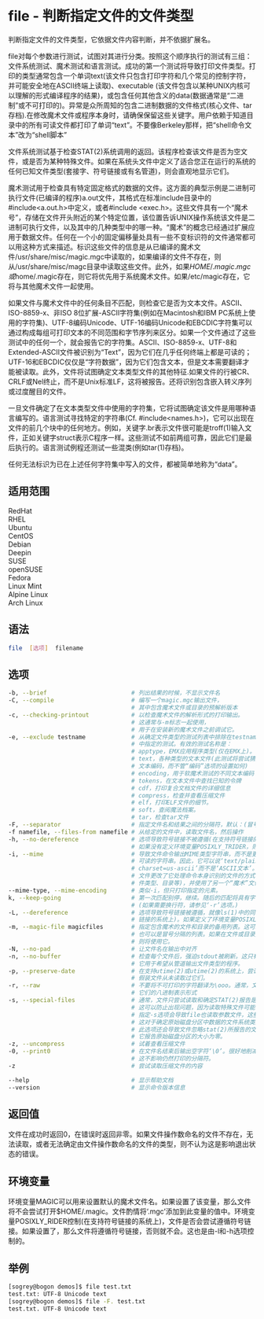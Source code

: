 # file - 判断指定文件的文件类型

判断指定文件的文件类型，它依据文件内容判断，并不依据扩展名。

file对每个参数进行测试，试图对其进行分类。按照这个顺序执行的测试有三组：文件系统测试、魔术测试和语言测试。成功的第一个测试将导致打印文件类型。打印的类型通常包含一个单词text(该文件只包含打印字符和几个常见的控制字符，并可能安全地在ASCII终端上读取)、executable (该文件包含以某种UNIX内核可以理解的形式编译程序的结果)，或包含任何其他含义的data(数据通常是“二进制”或不可打印的)。异常是众所周知的包含二进制数据的文件格式(核心文件、tar存档).在修改魔术文件或程序本身时，请确保保留这些关键字。用户依赖于知道目录中的所有可读文件都打印了单词“text”。不要像Berkeley那样，把“shell命令文本”改为“shell脚本”

文件系统测试基于检查STAT(2)系统调用的返回。该程序检查该文件是否为空文件，或是否为某种特殊文件。如果在系统头文件中定义了适合您正在运行的系统的任何已知文件类型(套接字、符号链接或有名管道)，则会直观地显示它们。

魔术测试用于检查具有特定固定格式的数据的文件。这方面的典型示例是二进制可执行文件(已编译的程序)a.out文件，其格式在标准include目录中的#include<a.out.h>中定义，或者#include <exec.h>。这些文件具有一个“魔术号”，存储在文件开头附近的某个特定位置，该位置告诉UNIX操作系统该文件是二进制可执行文件，以及其中的几种类型中的哪一种。“魔术”的概念已经通过扩展应用于数据文件。任何在一个小的固定偏移量处具有一些不变标识符的文件通常都可以用这种方式来描述。标识这些文件的信息是从已编译的魔术文件/usr/share/misc/magic.mgc中读取的，如果编译的文件不存在，则从/usr/share/misc/magc目录中读取这些文件。此外，如果$HOME/.magic.mgc或$home/.magic存在，则它将优先用于系统魔术文件。如果/etc/magic存在，它将与其他魔术文件一起使用。

如果文件与魔术文件中的任何条目不匹配，则检查它是否为文本文件。ASCII、ISO-8859-x、非ISO 8位扩展-ASCII字符集(例如在Macintosh和IBM PC系统上使用的字符集)、UTF-8编码Unicode、UTF-16编码Unicode和EBCDIC字符集可以通过构成每组可打印文本的不同范围和字节序列来区分。如果一个文件通过了这些测试中的任何一个，就会报告它的字符集。ASCII、ISO-8859-x、UTF-8和Extended-ASCII文件被识别为“Text”，因为它们在几乎任何终端上都是可读的；UTF-16和EBCDIC仅仅是“字符数据”，因为它们包含文本，但是文本需要翻译才能被读取。此外，文件将试图确定文本类型文件的其他特征.如果文件的行被CR、CRLF或Nel终止，而不是Unix标准LF，这将被报告。还将识别包含嵌入转义序列或过度醒目的文件。

一旦文件确定了在文本类型文件中使用的字符集，它将试图确定该文件是用哪种语言编写的。语言测试寻找特定的字符串(Cf. #include<names.h>)，它可以出现在文件的前几个块中的任何地方。例如，关键字.br表示文件很可能是troff(1)输入文件，正如关键字struct表示C程序一样。这些测试不如前两组可靠，因此它们是最后执行的。语言测试例程还测试一些混类(例如tar(1)存档)。

任何无法标识为已在上述任何字符集中写入的文件，都被简单地称为“data”。


## 适用范围

<!-- <div class="svg linux">Linux</div> -->
<div class="svg redhat">RedHat</div>
<div class="svg rhel">RHEL</div>
<div class="svg ubuntu">Ubuntu</div>
<div class="svg centos">CentOS</div>
<div class="svg debian">Debian</div>
<div class="svg deepin">Deepin</div>
<div class="svg suse">SUSE</div>
<div class="svg opensuse">openSUSE</div>
<div class="svg fedora">Fedora</div>
<div class="svg linuxmint">Linux Mint</div>
<!-- <div class="svg mxlinux">MX Linux</div> -->
<div class="svg alpinelinux">Alpine Linux</div>
<div class="svg archlinux">Arch Linux</div>

## 语法

``` bash
file  [选项]  filename
```

## 选项

``` bash
-b, --brief                        # 列出结果的时候，不显示文件名
-C, --compile                      # 编写一个magic.mgc输出文件，
                                   # 其中包含魔术文件或目录的预解析版本
-c, --checking-printout            # 以检查魔术文件的解析形式的打印输出。
                                   # 这通常与-m标志一起使用，
                                   # 用于在安装新的魔术文件之前调试它。
-e, --exclude testname             # 从确定文件类型的测试列表中排除在testname
                                   # 中指定的测试。有效的测试名称是：
                                   # apptype，EMX应用程序类型(仅在EMX上)。
                                   # text，各种类型的文本文件(此测试将尝试猜测
                                   # 文本编码，而不管“编码”选项的设置如何)
                                   # encoding，用于软魔术测试的不同文本编码
                                   # tokens，在文本文件中查找已知的令牌
                                   # cdf，打印复合文档文件的详细信息
                                   # compress，检查并查看压缩文件
                                   # elf，打印ELF文件的细节。
                                   # soft，查阅魔法档案。
                                   # tar，检查tar文件
-F, --separator                    # 指定文件名和结果之间的分隔符，默认：(冒号)
-f namefile, --files-from namefile # 从给定的文件中，读取文件名，然后操作
-h, --no-dereference               # 选项导致符号链接不被遵循(在支持符号链接的系统上)。
                                   # 如果没有定义环境变量POSIXLY_TRIDER，则这是默认的
-i, --mime                         # 导致文件命令输出MIME类型字符串，而不是更传统的人类
                                   # 可读的字符串。因此，它可以说‘text/plain;；
                                   # charset=us-ascii’而不是‘ASCII文本’。为了使此选项工作，
                                   # 文件更改了它处理命令本身识别的文件的方式(例如许多文本文
                                   # 件类型、目录等)，并使用了另一个“魔术”文件。(见下文档案部分)
--mime-type, --mime-encoding       # 类似-i，但只打印指定的元素。
k, --keep-going                    # 第一次匹配别停，继续。随后的匹配将具有字符串‘\012-’。
                                   # (如果需要换行符，请参见‘-r’选项。)
-L, --dereference                  # 选项导致符号链接被遵循，就像ls(1)中的同名选项(在支持符号
                                   # 链接的系统上)。如果定义了环境变量POSIXLY_TRIDER，则这是默认的
-m, --magic-file magicfiles        # 指定包含魔术的文件和目录的备用列表。这可以是单个项目，
                                   # 也可以是冒号分隔的列表。如果在文件或目录旁边找到已编译的魔术文件，
                                   # 则将使用它。
-N, --no-pad                       # 让文件名在输出中对齐                          
-n, --no-buffer                    # 检查每个文件后，强迫stdout被刷新。这只有在检查文件列表时才有用。
                                   # 它用于希望从管道输出文件类型的程序。
-p, --preserve-date                # 在支持utime(2)或utime(2)的系统上，尝试保留分析过的文件的访问时间，
                                   # 假装文件从未读取过它们。
-r, --raw                          # 不要将不可打印的字符翻译为\ooo。通常，文件将不可打印的字符转换为
                                   # 它们的八进制表示形式
-s, --special-files                # 通常，文件只尝试读取和确定STAT(2)报告是普通文件的参数文件的类型。
                                   # 这可以防止出现问题，因为读取特殊文件可能会产生特殊的后果。
                                   # 指定-s选项会导致file也读取参数文件，这些参数文件是块文件或字符特殊文件。
                                   # 这对于确定原始磁盘分区中数据的文件系统类型非常有用，这些分区是块特殊文件。
                                   # 此选项还会导致文件忽略stat(2)所报告的文件大小，因为在某些系统上，
                                   # 它报告原始磁盘分区的大小为零。
-z, --uncompress                   # 试着查看压缩文件
-0, --print0                       # 在文件名结束后输出空字符‘\0’。很好地削减了产量。
                                   # 这不影响仍然打印的分隔符。
-z                                 # 尝试读取压缩文件的内容

--help                             # 显示帮助文档
--version                          # 显示命令版本信息
```
## 返回值
文件在成功时返回0，在错误时返回非零。如果文件操作数命名的文件不存在，无法读取，或者无法确定由文件操作数命名的文件的类型，则不认为这是影响退出状态的错误。
## 环境变量
环境变量MAGIC可以用来设置默认的魔术文件名。如果设置了该变量，那么文件将不会尝试打开$HOME/.magic。文件酌情将‘.mgc’添加到此变量的值中。环境变量POSIXLY_RIDER控制(在支持符号链接的系统上)，文件是否会尝试遵循符号链接。如果设置了，那么文件将遵循符号链接，否则就不会。这也是由-l和-h选项控制的。
## 举例

``` bash
[sogrey@bogon demos]$ file test.txt
test.txt: UTF-8 Unicode text
[sogrey@bogon demos]$ file -F. test.txt
test.txt. UTF-8 Unicode text
```
